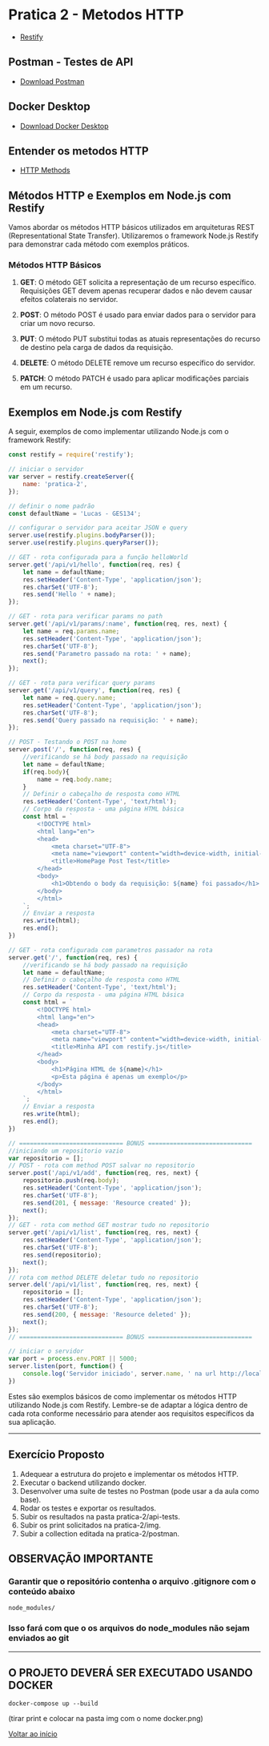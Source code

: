# Pratica 2 - Metodos HTTP

- [Restify](http://restify.com/)

## Postman - Testes de API

- [Download Postman](https://www.postman.com/downloads/)

## Docker Desktop

- [Download Docker Desktop](https://www.docker.com/products/docker-desktop/)

## Entender os metodos HTTP

- [HTTP Methods](https://www.restapitutorial.com/lessons/httpmethods.html)

## Métodos HTTP e Exemplos em Node.js com Restify

Vamos abordar os métodos HTTP básicos utilizados em arquiteturas REST (Representational State Transfer). Utilizaremos o framework Node.js Restify para demonstrar cada método com exemplos práticos.

### Métodos HTTP Básicos

1. **GET**: O método GET solicita a representação de um recurso específico. Requisições GET devem apenas recuperar dados e não devem causar efeitos colaterais no servidor.

2. **POST**: O método POST é usado para enviar dados para o servidor para criar um novo recurso.

3. **PUT**: O método PUT substitui todas as atuais representações do recurso de destino pela carga de dados da requisição.

4. **DELETE**: O método DELETE remove um recurso específico do servidor.

5. **PATCH**: O método PATCH é usado para aplicar modificações parciais em um recurso.

## Exemplos em Node.js com Restify

A seguir, exemplos de como implementar utilizando Node.js com o framework Restify:

```javascript
const restify = require('restify');

// iniciar o servidor
var server = restify.createServer({
    name: 'pratica-2',
});

// definir o nome padrão
const defaultName = 'Lucas - GES134';

// configurar o servidor para aceitar JSON e query
server.use(restify.plugins.bodyParser());
server.use(restify.plugins.queryParser());

// GET - rota configurada para a função helloWorld
server.get('/api/v1/hello', function(req, res) {
    let name = defaultName;
    res.setHeader('Content-Type', 'application/json');
    res.charSet('UTF-8');
    res.send('Hello ' + name);
});

// GET - rota para verificar params no path
server.get('/api/v1/params/:name', function(req, res, next) {
    let name = req.params.name;
    res.setHeader('Content-Type', 'application/json');
    res.charSet('UTF-8');
    res.send('Parametro passado na rota: ' + name);
    next();
});

// GET - rota para verificar query params
server.get('/api/v1/query', function(req, res) {
    let name = req.query.name;
    res.setHeader('Content-Type', 'application/json');
    res.charSet('UTF-8');
    res.send('Query passado na requisição: ' + name);
});

// POST - Testando o POST na home
server.post('/', function(req, res) {
    //verificando se há body passado na requisição
    let name = defaultName;
    if(req.body){
        name = req.body.name;
    }
    // Definir o cabeçalho de resposta como HTML
    res.setHeader('Content-Type', 'text/html');
    // Corpo da resposta - uma página HTML básica
    const html = `
        <!DOCTYPE html>
        <html lang="en">
        <head>
            <meta charset="UTF-8">
            <meta name="viewport" content="width=device-width, initial-scale=1.0">
            <title>HomePage Post Test</title>
        </head>
        <body>
            <h1>Obtendo o body da requisição: ${name} foi passado</h1>
        </body>
        </html>
    `;
    // Enviar a resposta
    res.write(html);
    res.end();
})

// GET - rota configurada com parametros passador na rota
server.get('/', function(req, res) {
    //verificando se há body passado na requisição
    let name = defaultName;
    // Definir o cabeçalho de resposta como HTML
    res.setHeader('Content-Type', 'text/html');
    // Corpo da resposta - uma página HTML básica
    const html = `
        <!DOCTYPE html>
        <html lang="en">
        <head>
            <meta charset="UTF-8">
            <meta name="viewport" content="width=device-width, initial-scale=1.0">
            <title>Minha API com restify.js</title>
        </head>
        <body>
            <h1>Página HTML de ${name}</h1>
            <p>Esta página é apenas um exemplo</p>
        </body>
        </html>
    `;
    // Enviar a resposta
    res.write(html);
    res.end();
})

// ============================= BONUS =============================
//iniciando um repositorio vazio
var repositorio = [];
// POST - rota com method POST salvar no repositorio
server.post('/api/v1/add', function(req, res, next) {
    repositorio.push(req.body);
    res.setHeader('Content-Type', 'application/json');
    res.charSet('UTF-8');
    res.send(201, { message: 'Resource created' });
    next();
});
// GET - rota com method GET mostrar tudo no repositorio
server.get('/api/v1/list', function(req, res, next) {
    res.setHeader('Content-Type', 'application/json');
    res.charSet('UTF-8');
    res.send(repositorio);
    next();
});
// rota com method DELETE deletar tudo no repositorio
server.del('/api/v1/list', function(req, res, next) {
    repositorio = [];
    res.setHeader('Content-Type', 'application/json');
    res.charSet('UTF-8');
    res.send(200, { message: 'Resource deleted' });
    next();
});
// ============================= BONUS =============================

// iniciar o servidor
var port = process.env.PORT || 5000;
server.listen(port, function() {
    console.log('Servidor iniciado', server.name, ' na url http://localhost:' + port);
})


```

Estes são exemplos básicos de como implementar os métodos HTTP utilizando Node.js com Restify. Lembre-se de adaptar a lógica dentro de cada rota conforme necessário para atender aos requisitos específicos da sua aplicação.

---

## Exercício Proposto

1. Adequear a estrutura do projeto e implementar os métodos HTTP.
2. Executar o backend utilizando docker.
3. Desenvolver uma suíte de testes no Postman (pode usar a da aula como base).
4. Rodar os testes e exportar os resultados.
5. Subir os resultados na pasta pratica-2/api-tests.
6. Subir os print solicitados na pratica-2/img.
7. Subir a collection editada na pratica-2/postman.

## OBSERVAÇÃO IMPORTANTE

### Garantir que o repositório contenha o arquivo .gitignore com o conteúdo abaixo

```git
node_modules/
```

### Isso fará com que o os arquivos do **node_modules** não sejam enviados ao git

---

## O PROJETO DEVERÁ SER EXECUTADO USANDO DOCKER

```shell
docker-compose up --build
```

(tirar print e colocar na pasta img com o nome docker.png)

[Voltar ao início](../../../README.md)
